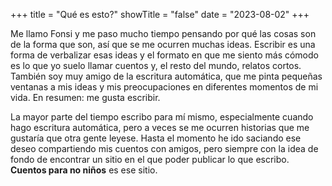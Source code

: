 +++
title = "Qué es esto?"
showTitle = "false"
date = "2023-08-02"
+++

Me llamo Fonsi y me paso mucho tiempo pensando por qué las cosas son de la forma que son, así que se me ocurren muchas ideas. Escribir es una forma de verbalizar esas ideas y el formato en que me siento más cómodo es lo que yo suelo llamar cuentos y, el resto del mundo, relatos cortos. También soy muy amigo de la escritura automática, que me pinta pequeñas ventanas a mis ideas y mis preocupaciones en diferentes momentos de mi vida. En resumen: me gusta escribir.

La mayor parte del tiempo escribo para mí mismo, especialmente cuando hago escritura automática, pero a veces se me ocurren historias que me gustaría que otra gente leyese. Hasta el momento he ido saciando ese deseo compartiendo mis cuentos con amigos, pero siempre con la idea de fondo de encontrar un sitio en el que poder publicar lo que escribo. **Cuentos para no niños** es ese sitio.
<!--
Me llamo Alfonso y soy ingenierio aeroespacial. Me gusta intentar entender las cosas que veo, así que se me ocurren muchas ideas, algunas más inverosímiles que otras, a lo largo del día. Escribir me da la oportunidad de verbalizar esas ideas de una forma comprensible a través de lo que yo llamo cuentos y el resto del mundo relatos. También uso la escritura automática para sacar fotos de mis preocupaciones y mi manera de pensar en un determinado momento. En resumen, me gusta escribir.

La mayor parte del tiempo escribo para mí mismo, especialmente cuando hago escritura automática, pero a veces se me ocurren historias que me gustaría que otra gente leyese. Hasta el momento he ido saciando ese deseo compartiendo mis cuentos con amigos, pero siempre con la idea de fondo de encontrar un sitio en el que poder publicar lo que escribo. Cuentos para no niños es ese sitio. -->
